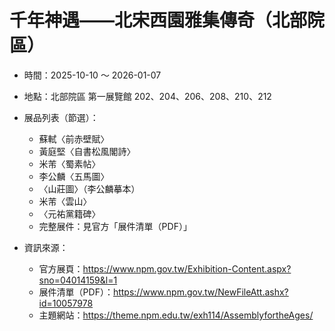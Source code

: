 # 千年神遇——北宋西園雅集傳奇（北部院區）

- 時間：2025-10-10 ～ 2026-01-07
- 地點：北部院區 第一展覽館 202、204、206、208、210、212

- 展品列表（節選）：
  - 蘇軾〈前赤壁賦〉
  - 黃庭堅〈自書松風閣詩〉
  - 米芾〈蜀素帖〉
  - 李公麟〈五馬圖〉
  - 〈山莊圖〉（李公麟摹本）
  - 米芾〈雲山〉
  - 〈元祐黨籍碑〉
  - 完整展件：見官方「展件清單（PDF）」

- 資訊來源：
  - 官方展頁：https://www.npm.gov.tw/Exhibition-Content.aspx?sno=04014159&l=1
  - 展件清單（PDF）：https://www.npm.gov.tw/NewFileAtt.ashx?id=10057978
  - 主題網站：https://theme.npm.edu.tw/exh114/AssemblyfortheAges/
